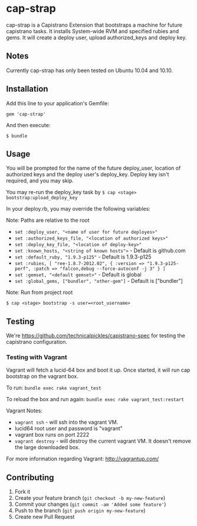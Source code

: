 # cap-strap

  cap-strap is a Capistrano Extension that bootstraps a machine for future capistrano tasks.
It installs System-wide RVM and specified rubies and gems. It will create a deploy user, upload authorized_keys and
deploy key.

## Notes

Currently cap-strap has only been tested on Ubuntu 10.04 and 10.10.


## Installation

Add this line to your application's Gemfile:

    gem 'cap-strap'

And then execute:

    $ bundle

## Usage

You will be prompted for the name of the future deploy_user, location of authorized keys and
the deploy user's deploy_key. Deploy key isn't required, and you may skip.

You may re-run the deploy_key task by `$ cap <stage> bootstrap:upload_deploy_key`

In your deploy.rb, you may override the following variables:

Note: Paths are relative to the root

* `set :deploy_user, "<name of user for future deployes>"`
* `set :authorized_keys_file, "<location of authorized keys>"`
* `set :deploy_key_file, "<location of deploy-key>"`
* `set :known_hosts, "<string of known hosts">` - Default is github.com
* `set :default_ruby, "1.9.3-p125"` - Default is 1.9.3-p125
* `set :rubies, [
                  "ree-1.8.7-2012.02",
                  {
                    :version => "1.9.3-p125-perf",
                    :patch => "falcon,debug --force-autoconf -j 3"
                  }
                ]`
* `set :gemset, "<default gemset>"` - Default is global
* `set :global_gems, ["bundler", "other-gem"]` - Default is ["bundler"]

Note: Run from project root

    $ cap <stage> bootstrap -s user=<root_username>

## Testing

 We're https://github.com/technicalpickles/capistrano-spec for testing the capistrano
configuration.

### Testing with Vagrant

Vagrant will fetch a lucid-64 box and boot it up. Once started, it will run
cap bootstrap on the vagrant box.

To run: `bundle exec rake vagrant_test`

To reload the box and run again: `bundle exec rake vagrant_test:restart`

Vagrant Notes:

* `vagrant ssh` - will ssh into the vagrant VM.
* lucid64 root user and password is "vagrant"
* vagrant box runs on port 2222
* `vagrant destroy` - will destroy the current vagrant VM. It doesn't remove the large downloaded box.

For more information regarding Vagrant: http://vagrantup.com/

## Contributing

1. Fork it
2. Create your feature branch (`git checkout -b my-new-feature`)
3. Commit your changes (`git commit -am 'Added some feature'`)
4. Push to the branch (`git push origin my-new-feature`)
5. Create new Pull Request
